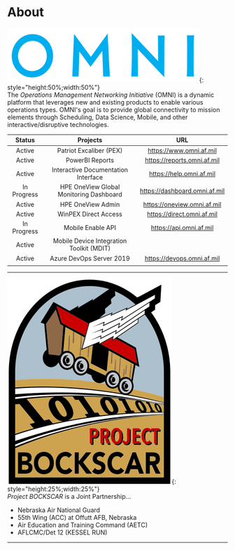 # About
![image](img/omni_text_blue.png){: style="height:50%;width:50%"}  
The _Operations Management Networking Initiative_ (OMNI) is a dynamic platform that leverages new and existing products to enable various operations types. OMNI's goal is to provide global connectivity to mission elements through Scheduling, Data Science, Mobile, and other interactive/disruptive technologies.

| Status | Projects | URL |
| :------------: | :------------: | :------------: |
| Active | Patriot Excaliber (PEX) | https://www.omni.af.mil |
| Active | PowerBI Reports | https://reports.omni.af.mil |
| Active | Interactive Documentation Interface | https://help.omni.af.mil |
| In Progress | HPE OneView Global Monitoring Dashboard | https://dashboard.omni.af.mil |
| Active | HPE OneView Admin | https://oneview.omni.af.mil |
| Active | WinPEX Direct Access | https://direct.omni.af.mil |
| In Progress | Mobile Enable API | https://api.omni.af.mil |
| Active | Mobile Device Integration Toolkit (MDIT) |	|
| Active | Azure DevOps Server 2019 | https://devops.omni.af.mil |
|	|	|

---

![image](img/bockscar_medium.png){: style="height:25%;width:25%"}  
_Project BOCKSCAR_ is a Joint Partnership...

* Nebraska Air National Guard  
* 55th Wing (ACC) at Offutt AFB, Nebraska
* Air Education and Training Command (AETC)
* AFLCMC/Det 12 (KESSEL RUN)

---
